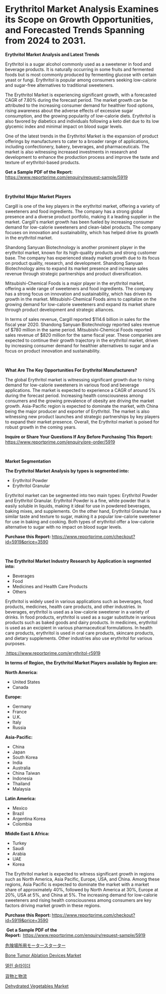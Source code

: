 <p><h1>Erythritol Market Analysis Examines its Scope on Growth Opportunities, and Forecasted Trends Spanning from 2024 to 2031.</h1></p><p><strong>Erythritol Market Analysis and Latest Trends</strong></p>
<p><p>Erythritol is a sugar alcohol commonly used as a sweetener in food and beverage products. It is naturally occurring in some fruits and fermented foods but is most commonly produced by fermenting glucose with certain yeast or fungi. Erythritol is popular among consumers seeking low-calorie and sugar-free alternatives to traditional sweeteners.</p><p>The Erythritol Market is experiencing significant growth, with a forecasted CAGR of 7.80% during the forecast period. The market growth can be attributed to the increasing consumer demand for healthier food options, rising awareness about the adverse effects of excessive sugar consumption, and the growing popularity of low-calorie diets. Erythritol is also favored by diabetics and individuals following a keto diet due to its low glycemic index and minimal impact on blood sugar levels.</p><p>One of the latest trends in the Erythritol Market is the expansion of product offerings by manufacturers to cater to a broader range of applications, including confectionery, bakery, beverages, and pharmaceuticals. The market is also witnessing increased investments in research and development to enhance the production process and improve the taste and texture of erythritol-based products.</p></p>
<p><strong>Get a Sample PDF of the Report:&nbsp;</strong> <a href="https://www.reportprime.com/enquiry/request-sample/5919">https://www.reportprime.com/enquiry/request-sample/5919</a></p>
<p>&nbsp;</p>
<p><strong>Erythritol Major Market Players</strong></p>
<p><p>Cargill is one of the key players in the erythritol market, offering a variety of sweeteners and food ingredients. The company has a strong global presence and a diverse product portfolio, making it a leading supplier in the market. Cargill's market growth has been fueled by increasing consumer demand for low-calorie sweeteners and clean-label products. The company focuses on innovation and sustainability, which has helped drive its growth in the erythritol market.</p><p>Shandong Sanyuan Biotechnology is another prominent player in the erythritol market, known for its high-quality products and strong customer base. The company has experienced steady market growth due to its focus on product quality, research, and development. Shandong Sanyuan Biotechnology aims to expand its market presence and increase sales revenue through strategic partnerships and product diversification.</p><p>Mitsubishi-Chemical Foods is a major player in the erythritol market, offering a wide range of sweeteners and food ingredients. The company has a strong focus on innovation and sustainability, which has driven its growth in the market. Mitsubishi-Chemical Foods aims to capitalize on the growing demand for low-calorie sweeteners and expand its market share through product development and strategic alliances.</p><p>In terms of sales revenue, Cargill reported $114.6 billion in sales for the fiscal year 2020. Shandong Sanyuan Biotechnology reported sales revenue of $780 million in the same period. Mitsubishi-Chemical Foods reported sales revenue of $820 million for the same fiscal year. These companies are expected to continue their growth trajectory in the erythritol market, driven by increasing consumer demand for healthier alternatives to sugar and a focus on product innovation and sustainability.</p></p>
<p>&nbsp;</p>
<p><strong>What Are The Key Opportunities For Erythritol Manufacturers?</strong></p>
<p><p>The global Erythritol market is witnessing significant growth due to rising demand for low-calorie sweeteners in various food and beverage applications. The market is expected to experience a CAGR of around 5% during the forecast period. Increasing health consciousness among consumers and the growing prevalence of obesity are driving the market growth. Asia-Pacific region is expected to dominate the market, with China being the major producer and exporter of Erythritol. The market is also witnessing new product launches and strategic partnerships by key players to expand their market presence. Overall, the Erythritol market is poised for robust growth in the coming years.</p></p>
<p><strong>Inquire or Share Your Questions If Any Before Purchasing This Report:</strong> <a href="https://www.reportprime.com/enquiry/pre-order/5919">https://www.reportprime.com/enquiry/pre-order/5919</a></p>
<p>&nbsp;</p>
<p><strong>Market Segmentation</strong></p>
<p><strong>The Erythritol Market Analysis by types is segmented into:</strong></p>
<p><ul><li>Erythritol Powder</li><li>Erythritol Granular</li></ul></p>
<p><p>Erythritol market can be segmented into two main types: Erythritol Powder and Erythritol Granular. Erythritol Powder is a fine, white powder that is easily soluble in liquids, making it ideal for use in powdered beverages, baking mixes, and supplements. On the other hand, Erythritol Granular has a similar taste and texture to sugar, making it a popular low-calorie sweetener for use in baking and cooking. Both types of erythritol offer a low-calorie alternative to sugar with no impact on blood sugar levels.</p></p>
<p><strong>Purchase this Report:&nbsp;</strong><a href="https://www.reportprime.com/checkout?id=5919&price=3590">https://www.reportprime.com/checkout?id=5919&price=3590</a></p>
<p>&nbsp;</p>
<p><strong>The Erythritol Market Industry Research by Application is segmented into:</strong></p>
<p><ul><li>Beverages</li><li>Food</li><li>Medicines and Health Care Products</li><li>Others</li></ul></p>
<p><p>Erythritol is widely used in various applications such as beverages, food products, medicines, health care products, and other industries. In beverages, erythritol is used as a low-calorie sweetener in a variety of drinks. In food products, erythritol is used as a sugar substitute in various products such as baked goods and dairy products. In medicines, erythritol is used as an excipient in various pharmaceutical formulations. In health care products, erythritol is used in oral care products, skincare products, and dietary supplements. Other industries also use erythritol for various purposes.</p></p>
<p><a href="https://www.reportprime.com/erythritol-r5919">&nbsp;https://www.reportprime.com/erythritol-r5919</a></p>
<p><strong>In terms of Region, the Erythritol Market Players available by Region are:</strong></p>
<p>
    <p> <strong> North America: </strong>
        <ul>
            <li>United States</li>
            <li>Canada</li>
        </ul>
        </p> 
    <p> <strong> Europe: </strong>
        <ul>
            <li>Germany</li>
            <li>France</li>
            <li>U.K.</li>
            <li>Italy</li>
            <li>Russia</li>
        </ul>
        </p> 
    <p> <strong> Asia-Pacific: </strong>
        <ul>
            <li>China</li>
            <li>Japan</li>
            <li>South Korea</li>
            <li>India</li>
            <li>Australia</li>
            <li>China Taiwan</li>
            <li>Indonesia</li>
            <li>Thailand</li>
            <li>Malaysia</li>
        </ul>
        </p> 
    <p> <strong> Latin America: </strong>
        <ul>
            <li>Mexico</li>
            <li>Brazil</li>
            <li>Argentina Korea</li>
            <li>Colombia</li>
        </ul>
        </p> 
    <p> <strong> Middle East & Africa: </strong>
        <ul>
            <li>Turkey</li>
            <li>Saudi</li>
            <li>Arabia</li>
            <li>UAE</li>
            <li>Korea</li>
        </ul>
    </p>
    </p>
<p><p>The Erythritol market is expected to witness significant growth in regions such as North America, Asia Pacific, Europe, USA, and China. Among these regions, Asia Pacific is expected to dominate the market with a market share of approximately 40%, followed by North America at 30%, Europe at 20%, USA at 5%, and China at 5%. The increasing demand for low-calorie sweeteners and rising health consciousness among consumers are key factors driving market growth in these regions.</p></p>
<p><strong>Purchase this Report: </strong><a href="https://www.reportprime.com/checkout?id=5919&price=3590">https://www.reportprime.com/checkout?id=5919&price=3590</a></p>
<p>&nbsp;<strong>Get a Sample PDF of the Report:&nbsp;&nbsp;</strong><a href="https://www.reportprime.com/enquiry/request-sample/5919">https://www.reportprime.com/enquiry/request-sample/5919</a></p>
<p><strong></strong></p>
<p><p><a href="https://medium.com/@tinm5qterney/%E3%82%B0%E3%83%AD%E3%83%BC%E3%83%90%E3%83%AB%E5%8D%B1%E9%99%BA%E5%9C%B0%E5%9F%9F%E7%94%A8%E3%83%A2%E3%83%BC%E3%82%BF%E3%83%BC%E3%82%B9%E3%82%BF%E3%83%BC%E3%82%BF%E3%83%BC%E5%B8%82%E5%A0%B4-%E5%B8%82%E5%A0%B4%E3%82%B7%E3%82%A7%E3%82%A2-%E5%B8%82%E5%A0%B4%E3%83%88%E3%83%AC%E3%83%B3%E3%83%89-%E3%81%8A%E3%82%88%E3%81%B3%E5%B0%86%E6%9D%A5%E3%81%AE%E6%88%90%E9%95%B7%E3%81%AE%E6%8E%A2%E7%B4%A2-dde5d028c19a">危険場所用モータースターター</a></p><p><a href="https://issuu.com/reportprime-2/docs/bone-tumor-ablation-devices-market-size-2030.pptx">Bone Tumor Ablation Devices Market</a></p><p><a href="https://medium.com/@monserratemohr/%EB%8D%B8%EB%A6%B0-%EC%8A%AC%EB%9D%BC%EC%9D%B4%EB%8D%94-%EC%8B%9C%EC%9E%A5-%EA%B7%9C%EB%AA%A8-%EC%8B%9C%EC%9E%A5-%EC%84%B8%EB%B6%84%ED%99%94-%EC%8B%9C%EC%9E%A5-%EB%8F%99%ED%96%A5-%EB%B0%8F-%EC%84%B1%EC%9E%A5-%EB%B6%84%EC%84%9D-%EC%98%88%EC%B8%A1%EC%9D%80-2031%EB%85%84%EA%B9%8C%EC%A7%80%EC%9E%85%EB%8B%88%EB%8B%A4-705ef393fafb">델린 슬라이더</a></p><p><a href="https://medium.com/@amandasantosxavier51/%E5%9B%BD%E9%9A%9B%E8%B2%A8%E7%89%A9%E8%BC%B8%E9%80%81%E3%81%A8%E7%89%A9%E6%B5%81%E5%B8%82%E5%A0%B4%E3%81%AE%E8%A6%8F%E6%A8%A1%E3%81%AF-%E6%A5%AD%E7%95%8C%E3%81%AE%E4%BA%88%E6%B8%AC%E3%81%AB%E3%82%88%E3%82%8B%E3%81%A8-2024%E5%B9%B4%E3%81%8B%E3%82%892031%E5%B9%B4%E3%81%BE%E3%81%A7%E3%81%AB4-4-%E3%81%AE%E5%B9%B4%E9%96%93%E6%88%90%E9%95%B7%E7%8E%87-cagr-%E3%82%92%E7%B5%8C%E9%A8%93%E3%81%99%E3%82%8B%E3%81%A8%E4%BA%88%E6%83%B3%E3%81%95%E3%82%8C%E3%81%A6%E3%81%84%E3%81%BE%E3%81%99-2dcb15b6704d">貨物と物流</a></p><p><a href="https://github.com/dancokkoe288/Market-Research-Report-List-1/blob/main/dehydrated-vegetables-market.md">Dehydrated Vegetables Market</a></p></p>